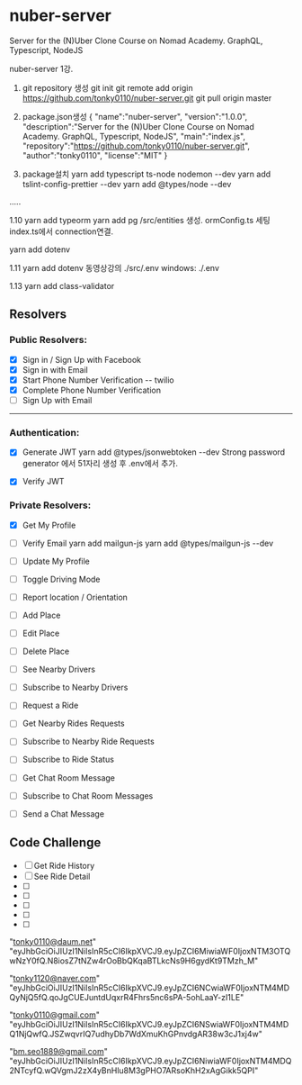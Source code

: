 # nuber-server
Server for the (N)Uber Clone Course on Nomad Academy. GraphQL, Typescript, NodeJS

nuber-server
1강.
1. git repository 생성
    git init 
    git remote add origin https://github.com/tonky0110/nuber-server.git
    git pull origin master

2. package.json생성
{
    "name":"nuber-server",
    "version":"1.0.0",
    "description":"Server for the (N)Uber Clone Course on Nomad Academy. GraphQL, Typescript, NodeJS",
    "main":"index.js",
    "repository":"https://github.com/tonky0110/nuber-server.git",
    "author":"tonky0110",
    "license":"MIT"
}

3. package설치
yarn add typescript ts-node nodemon --dev
yarn add tslint-config-prettier --dev
yarn add @types/node --dev



.....



1.10
yarn add typeorm
yarn add pg
/src/entities 생성.
ormConfig.ts 세팅
index.ts에서 connection연결.

yarn add dotenv



1.11 
yarn add dotenv
동영상강의 ./src/.env
windows: ./.env



1.13
yarn add class-validator


## Resolvers

### Public Resolvers:
- [x] Sign in / Sign Up with Facebook
- [x] Sign in with Email
- [x] Start Phone Number Verification
    -- twilio
- [x] Complete Phone Number Verification
- [ ] Sign Up with Email

---

### Authentication:
- [x] Generate JWT
        yarn add @types/jsonwebtoken --dev
        Strong password generator 에서 51자리 생성 후 .env에서 추가.
- [x] Verify JWT



### Private Resolvers:

- [x] Get My Profile
- [ ] Verify Email
    yarn add mailgun-js
    yarn add @types/mailgun-js --dev
- [ ] Update My Profile
- [ ] Toggle Driving Mode
- [ ] Report location / Orientation 
- [ ] Add Place
- [ ] Edit Place
- [ ] Delete Place
- [ ] See Nearby Drivers
- [ ] Subscribe to Nearby Drivers
- [ ] Request a Ride
- [ ] Get Nearby Rides Requests
- [ ] Subscribe to Nearby Ride Requests
- [ ] Subscribe to Ride Status
- [ ] Get Chat Room Message
- [ ] Subscribe to Chat Room Messages
- [ ] Send a Chat Message


## Code Challenge

- [ ] Get Ride History
- [ ] See Ride Detail
- [ ] 
- [ ] 
- [ ] 
- [ ] 
- [ ] 


"tonky0110@daum.net"
"eyJhbGciOiJIUzI1NiIsInR5cCI6IkpXVCJ9.eyJpZCI6MiwiaWF0IjoxNTM3OTQwNzY0fQ.N8iosZ7tNZw4rOoBbQKqaBTLkcNs9H6gydKt9TMzh_M"

"tonky1120@naver.com"
"eyJhbGciOiJIUzI1NiIsInR5cCI6IkpXVCJ9.eyJpZCI6NCwiaWF0IjoxNTM4MDQyNjQ5fQ.qoJgCUEJuntdUqxrR4Fhrs5nc6sPA-5ohLaaY-zI1LE"

"tonky0110@gmail.com"
"eyJhbGciOiJIUzI1NiIsInR5cCI6IkpXVCJ9.eyJpZCI6NSwiaWF0IjoxNTM4MDQ1NjQwfQ.JSZwqvrIQ7udhyDb7WdXmuKhGPnvdgAR38w3cJ1xj4w"

"bm.seo1889@gmail.com"
"eyJhbGciOiJIUzI1NiIsInR5cCI6IkpXVCJ9.eyJpZCI6NiwiaWF0IjoxNTM4MDQ2NTcyfQ.wQVgmJ2zX4yBnHlu8M3gPHO7ARsoKhH2xAgGikk5QPI"